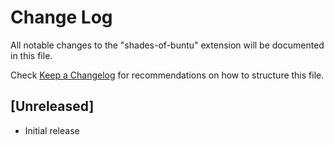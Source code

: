 # Change Log

All notable changes to the "shades-of-buntu" extension will be documented in this file.

Check [Keep a Changelog](http://keepachangelog.com/) for recommendations on how to structure this file.

## [Unreleased]

- Initial release
